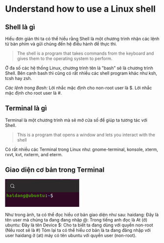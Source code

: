 ﻿#  Understand how to use a Linux shell
## Shell là gì
Hiểu đơn giản thì ta có thể hiểu rằng Shell là một chương trình nhận các lệnh từ bàn phím và gửi chúng đến hệ điều hành để thực thi. 
> The shell is a program that takes commands from the keyboard and gives them to the operating system to perform.

Ở đa số các hệ thống Linux, chương trình tên là "bash" sẽ là chương trình Shell. Bên cạnh bash thì cũng có rất nhiều các shell program khác như ksh, tcsh hay zsh.

*Các lệnh trong Bash:*
Lời nhắc mặc định cho non-root user là $.
Lời nhắc mặc định cho root user là #.

## Terminal là gì
Terminal là một chương trình mà sẽ mở cửa số để giúp ta tương tác với Shell.
> This is a program that opens a window and lets you interact with the shell

Có rất nhiều các Terminal trong Linux như: gnome-terminal, konsole, xterm, rxvt, kvt, nxterm, and eterm.

## Giao diện cơ bản trong Terminal

<img src = "../../images/I. Working_On_The_Command_Line/1.Understand_how_to_use_a_Linux_shell/Anh_1.png">

Như trong ảnh, ta có thể đọc hiểu cơ bản giao diện như sau:
haidang: Đây là tên user mà chúng ta đang đang nhập 
@: Trong tiếng anh đọc là At (ở)
ubuntu: Đây là tên Device 
$: Cho ta biết ta đang dùng với quyền non-root (Nếu root sẽ là #)
Tóm lại ta có thể hiểu cơ bản là ta đang đăng nhập với user haidang ở (at) máy có tên ubuntu với quyền user (non-root).


